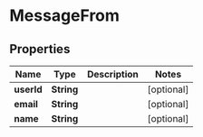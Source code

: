 
# MessageFrom

## Properties
Name | Type | Description | Notes
------------ | ------------- | ------------- | -------------
**userId** | **String** |  |  [optional]
**email** | **String** |  |  [optional]
**name** | **String** |  |  [optional]



